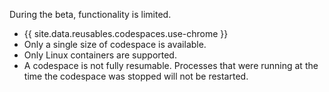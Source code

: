 During the beta, functionality is limited.
- {{ site.data.reusables.codespaces.use-chrome }}
- Only a single size of codespace is available.
- Only Linux containers are supported.
- A codespace is not fully resumable. Processes that were running at the time the codespace was stopped will not be restarted.

